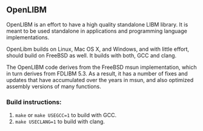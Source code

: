 ## OpenLIBM

OpenLIBM is an effort to have a high quality standalone LIBM
library. It is meant to be used standalone in applications and
programming language implementations.

OpenLibm builds on Linux, Mac OS X, and Windows, and with little effort, 
should build on FreeBSD as well. It builds with both, GCC and clang.

The OpenLIBM code derives from the FreeBSD msun implementation, which
in turn derives from FDLIBM 5.3. As a result, it has a number of fixes and
updates that have accumulated over the years in msun, and also optimized
assembly versions of many functions.

### Build instructions:

1. `make` or `make USEGCC=1` to build with GCC.
2. `make USECLANG=1` to build with clang.
